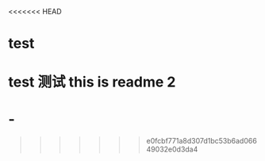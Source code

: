 <<<<<<< HEAD
# test

test 测试
this is readme 2
=======
# -
>>>>>>> e0fcbf771a8d307d1bc53b6ad06649032e0d3da4
